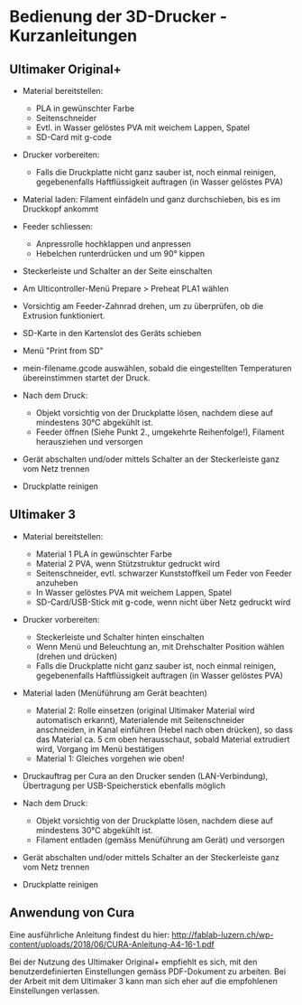# Bedienung der 3D-Drucker - Kurzanleitungen


## Ultimaker Original+


- Material bereitstellen:

  - PLA in gewünschter Farbe
  - Seitenschneider
  - Evtl. in Wasser gelöstes PVA mit weichem Lappen, Spatel
  - SD-Card mit g-code
	
- Drucker vorbereiten:

  - Falls die Druckplatte nicht ganz sauber ist, noch einmal reinigen, gegebenenfalls Haftflüssigkeit auftragen (in Wasser gelöstes PVA)

- Material laden: Filament einfädeln und ganz durchschieben, bis es im Druckkopf ankommt
- Feeder schliessen:

  - Anpressrolle hochklappen und anpressen
  - Hebelchen runterdrücken und um 90° kippen

- Steckerleiste und Schalter an der Seite einschalten
- Am Ulticontroller-Menü Prepare > Preheat PLA1 wählen
- Vorsichtig am Feeder-Zahnrad drehen, um zu überprüfen, ob die Extrusion funktioniert.
- SD-Karte in den Kartenslot des Geräts schieben
- Menü "Print from SD"
- mein-filename.gcode auswählen, sobald die eingestellten Temperaturen übereinstimmen startet der Druck.
- Nach dem Druck:

  - Objekt vorsichtig von der Druckplatte lösen, nachdem diese auf mindestens 30°C abgekühlt ist.
  - Feeder öffnen (Siehe Punkt 2., umgekehrte Reihenfolge!), Filament herausziehen und versorgen 

- Gerät abschalten und/oder mittels Schalter an der Steckerleiste ganz vom Netz trennen
- Druckplatte reinigen


## Ultimaker 3


- Material bereitstellen:

  - Material 1 PLA in gewünschter Farbe
  - Material 2 PVA, wenn Stützstruktur gedruckt wird
  - Seitenschneider, evtl. schwarzer Kunststoffkeil um Feder von Feeder anzuheben
  - In Wasser gelöstes PVA mit weichem Lappen, Spatel
  - SD-Card/USB-Stick mit g-code, wenn nicht über Netz gedruckt wird
	
- Drucker vorbereiten:

  - Steckerleiste und Schalter hinten einschalten
  - Wenn Menü und Beleuchtung an, mit Drehschalter Position wählen (drehen und drücken)
  - Falls die Druckplatte nicht ganz sauber ist, noch einmal reinigen, gegebenenfalls Haftflüssigkeit auftragen (in Wasser gelöstes PVA)
 
- Material laden (Menüführung am Gerät beachten)

  - Material 2: Rolle einsetzen (original Ultimaker Material wird automatisch erkannt), Materialende mit Seitenschneider anschneiden, in Kanal einführen (Hebel nach oben drücken), so dass das Material ca. 5 cm oben herausschaut, sobald Material extrudiert wird, Vorgang im Menü bestätigen
  - Material 1: Gleiches vorgehen wie oben!

- Druckauftrag per Cura an den Drucker senden (LAN-Verbindung), Übertragung per USB-Speicherstick ebenfalls möglich
- Nach dem Druck:

  - Objekt vorsichtig von der Druckplatte lösen, nachdem diese auf mindestens 30°C abgekühlt ist.
  - Filament entladen (gemäss Menüführung am Gerät) und versorgen 

- Gerät abschalten und/oder mittels Schalter an der Steckerleiste ganz vom Netz trennen
- Druckplatte reinigen


## Anwendung von Cura

Eine ausführliche Anleitung findest du hier: <http://fablab-luzern.ch/wp-content/uploads/2018/06/CURA-Anleitung-A4-16-1.pdf>

Bei der Nutzung des Ultimaker Original+ empfiehlt es sich, mit den benutzerdefinierten Einstellungen gemäss PDF-Dokument zu arbeiten. Bei der Arbeit mit dem Ultimaker 3 kann man sich eher auf die empfohlenen Einstellungen verlassen.
